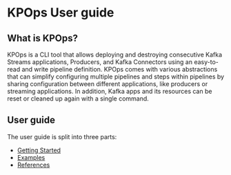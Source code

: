# KPOps User guide

## What is KPOps?

KPOps is a CLI tool that allows deploying and destroying consecutive Kafka Streams applications, Producers, and Kafka Connectors using
an easy-to-read and write pipeline definition. KPOps comes with various abstractions that can simplify configuring multiple pipelines
and steps within pipelines by sharing configuration between different applications, like producers or streaming applications. In
addition, Kafka apps and its resources can be reset or cleaned up again with a single command.

## User guide

The user guide is split into three parts:

- [Getting Started](./getting-started/)
- [Examples](./examples/)
- [References](./references/)
